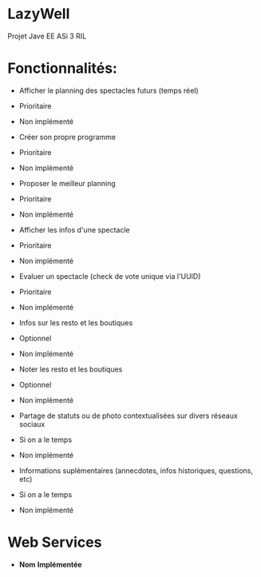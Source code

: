 # LazyWell
Projet Jave EE ASi 3 RIL

# Fonctionnalités:

* Afficher le planning des spectacles futurs (temps réel)
* Prioritaire
* Non implémenté

* Créer son propre programme
* Prioritaire
* Non implémenté

* Proposer le meilleur planning
* Prioritaire
* Non implémenté

* Afficher les infos d'une spectacle
* Prioritaire
* Non implémenté

* Evaluer un spectacle (check de vote unique via l'UUID)
* Prioritaire
* Non implémenté

* Infos sur les resto et les boutiques
* Optionnel
* Non implémenté

* Noter les resto et les boutiques
* Optionnel
* Non implémenté

* Partage de statuts ou de photo contextualisées sur divers réseaux sociaux
* Si on a le temps
* Non implémenté

* Informations suplémentaires (annecdotes, infos historiques, questions, etc)
* Si on a le temps
* Non implémenté


# Web Services

* **Nom** **Implémentée**